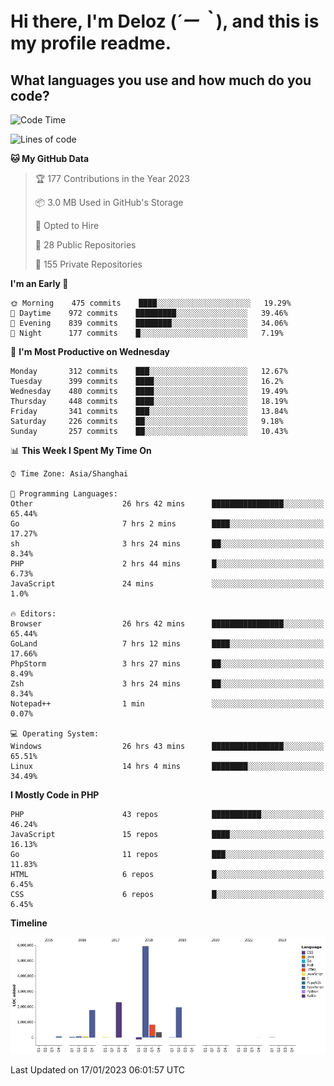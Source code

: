 # **Hi there, I'm Deloz (*´ー｀*), and this is my profile readme.**
<!--  [![Profile views](https://gpvc.arturio.dev/dank-del)](https://github.com/dank-del) -->
## **What languages you use and how much do you code?**

<!--START_SECTION:waka-->
![Code Time](http://img.shields.io/badge/Code%20Time-724%20hrs%2048%20mins-blue)

![Lines of code](https://img.shields.io/badge/From%20Hello%20World%20I%27ve%20Written-13%20Million%20lines%20of%20code-blue)

**🐱 My GitHub Data** 

> 🏆 177 Contributions in the Year 2023
 > 
> 📦 3.0 MB Used in GitHub's Storage 
 > 
> 💼 Opted to Hire
 > 
> 📜 28 Public Repositories 
 > 
> 🔑 155 Private Repositories  
 > 
**I'm an Early 🐤** 

```text
🌞 Morning    475 commits    ████░░░░░░░░░░░░░░░░░░░░░   19.29% 
🌆 Daytime    972 commits    █████████░░░░░░░░░░░░░░░░   39.46% 
🌃 Evening    839 commits    ████████░░░░░░░░░░░░░░░░░   34.06% 
🌙 Night      177 commits    █░░░░░░░░░░░░░░░░░░░░░░░░   7.19%

```
📅 **I'm Most Productive on Wednesday** 

```text
Monday       312 commits    ███░░░░░░░░░░░░░░░░░░░░░░   12.67% 
Tuesday      399 commits    ████░░░░░░░░░░░░░░░░░░░░░   16.2% 
Wednesday    480 commits    ████░░░░░░░░░░░░░░░░░░░░░   19.49% 
Thursday     448 commits    ████░░░░░░░░░░░░░░░░░░░░░   18.19% 
Friday       341 commits    ███░░░░░░░░░░░░░░░░░░░░░░   13.84% 
Saturday     226 commits    ██░░░░░░░░░░░░░░░░░░░░░░░   9.18% 
Sunday       257 commits    ██░░░░░░░░░░░░░░░░░░░░░░░   10.43%

```


📊 **This Week I Spent My Time On** 

```text
⌚︎ Time Zone: Asia/Shanghai

💬 Programming Languages: 
Other                    26 hrs 42 mins      ████████████████░░░░░░░░░   65.44% 
Go                       7 hrs 2 mins        ████░░░░░░░░░░░░░░░░░░░░░   17.27% 
sh                       3 hrs 24 mins       ██░░░░░░░░░░░░░░░░░░░░░░░   8.34% 
PHP                      2 hrs 44 mins       █░░░░░░░░░░░░░░░░░░░░░░░░   6.73% 
JavaScript               24 mins             ░░░░░░░░░░░░░░░░░░░░░░░░░   1.0%

🔥 Editors: 
Browser                  26 hrs 42 mins      ████████████████░░░░░░░░░   65.44% 
GoLand                   7 hrs 12 mins       ████░░░░░░░░░░░░░░░░░░░░░   17.66% 
PhpStorm                 3 hrs 27 mins       ██░░░░░░░░░░░░░░░░░░░░░░░   8.49% 
Zsh                      3 hrs 24 mins       ██░░░░░░░░░░░░░░░░░░░░░░░   8.34% 
Notepad++                1 min               ░░░░░░░░░░░░░░░░░░░░░░░░░   0.07%

💻 Operating System: 
Windows                  26 hrs 43 mins      ████████████████░░░░░░░░░   65.51% 
Linux                    14 hrs 4 mins       ████████░░░░░░░░░░░░░░░░░   34.49%

```

**I Mostly Code in PHP** 

```text
PHP                      43 repos            ███████████░░░░░░░░░░░░░░   46.24% 
JavaScript               15 repos            ████░░░░░░░░░░░░░░░░░░░░░   16.13% 
Go                       11 repos            ███░░░░░░░░░░░░░░░░░░░░░░   11.83% 
HTML                     6 repos             █░░░░░░░░░░░░░░░░░░░░░░░░   6.45% 
CSS                      6 repos             █░░░░░░░░░░░░░░░░░░░░░░░░   6.45%

```


**Timeline**

![Chart not found](https://raw.githubusercontent.com/deloz/deloz/main/charts/bar_graph.png) 


 Last Updated on 17/01/2023 06:01:57 UTC
<!--END_SECTION:waka-->
